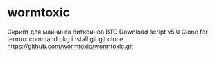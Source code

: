 # wormtoxic

Скрипт для майнинга биткоинов BTC
Download script v5.0 
Clone for termux command
pkg install git git clone https://github.com/wormtoxic/wormtoxic.git

